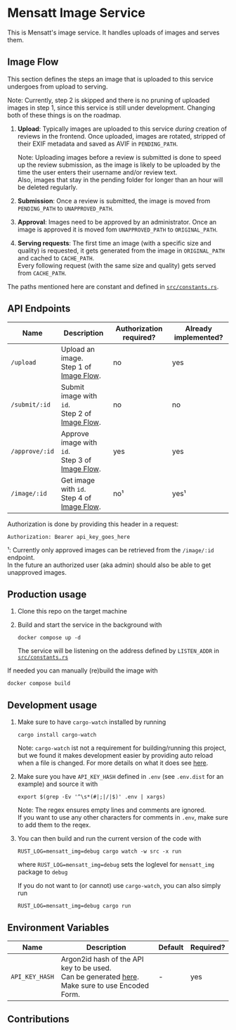 # Mensatt Image Service

This is Mensatt's image service. It handles uploads of images and serves them.

## Image Flow

This section defines the steps an image that is uploaded to this service undergoes from upload to serving.

Note: Currently, step 2 is skipped and there is no pruning of uploaded images in step 1, since this service is still under development. Changing both of these things is on the roadmap.

1. **Upload**: Typically images are uploaded to this service _during_ creation of reviews in the frontend. Once uploaded, images are rotated, stripped of their EXIF metadata and saved as AVIF in `PENDING_PATH`.

   Note: Uploading images before a review is submitted is done to speed up the review submission, as the image is likely to be uploaded by the time the user enters their username and/or review text.  
   Also, images that stay in the pending folder for longer than an hour will be deleted regularly.

2. **Submission**: Once a review is submitted, the image is moved from `PENDING_PATH` to `UNAPPROVED_PATH`.
3. **Approval**: Images need to be approved by an administrator. Once an image is approved it is moved fom `UNAPPROVED_PATH` to `ORIGINAL_PATH`.
4. **Serving requests**: The first time an image (with a specific size and quality) is requested, it gets generated from the image in `ORIGINAL_PATH` and cached to `CACHE_PATH`.  
   Every following request (with the same size and quality) gets served from `CACHE_PATH`.

The paths mentioned here are constant and defined in [`src/constants.rs`](https://github.com/mensatt/image-service/blob/main/src/constants.rs).

## API Endpoints

| Name           | Description                                                        | Authorization required? | Already implemented? |
| -------------- | ------------------------------------------------------------------ | ----------------------- | -------------------- |
| `/upload`      | Upload an image. <br> Step 1 of [Image Flow](#image-flow).         | no                      | yes                  |
| `/submit/:id`  | Submit image with `id`. <br> Step 2 of [Image Flow](#image-flow).  | no                      | no                   |
| `/approve/:id` | Approve image with `id`. <br> Step 3 of [Image Flow](#image-flow). | yes                     | yes                  |
| `/image/:id`   | Get image with `id`. <br> Step 4 of [Image Flow](#image-flow).     | no¹                     | yes¹                 |

Authorization is done by providing this header in a request:

```
Authorization: Bearer api_key_goes_here
```

¹: Currently only approved images can be retrieved from the `/image/:id` endpoint.  
In the future an authorized user (aka admin) should also be able to get unapproved images.

## Production usage

1. Clone this repo on the target machine
2. Build and start the service in the background with

   ```
   docker compose up -d
   ```

   The service will be listening on the address defined by `LISTEN_ADDR` in [`src/constants.rs`](https://github.com/mensatt/image-service/blob/main/src/constants.rs)

If needed you can manually (re)build the image with

```
docker compose build
```

## Development usage

1. Make sure to have `cargo-watch` installed by running

   ```
   cargo install cargo-watch
   ```

   Note: `cargo-watch` ist not a requirement for building/running this project, but we found it makes development easier by providing auto reload when a file is changed.
   For more details on what it does see [here](https://crates.io/crates/cargo-watch).

2. Make sure you have `API_KEY_HASH` defined in `.env` (see `.env.dist` for an example) and source it with

   ```
   export $(grep -Ev '^\s*(#|;|/|$)' .env | xargs)
   ```

   Note: The regex ensures empty lines and comments are ignored.  
   If you want to use any other characters for comments in `.env`, make sure to add them to the reqex.

3. You can then build and run the current version of the code with

   ```
   RUST_LOG=mensatt_img=debug cargo watch -w src -x run
   ```

   where `RUST_LOG=mensatt_img=debug` sets the loglevel for `mensatt_img` package to `debug`

   If you do not want to (or cannot) use `cargo-watch`, you can also simply run

   ```
   RUST_LOG=mensatt_img=debug cargo run
   ```

## Environment Variables

| Name           | Description                                                                                                                   | Default | Required? |
| -------------- | ----------------------------------------------------------------------------------------------------------------------------- | ------- | --------- |
| `API_KEY_HASH` | Argon2id hash of the API key to be used. <br> Can be generated [here](https://argon2.online/). Make sure to use Encoded Form. | -       | yes       |

## Contributions
